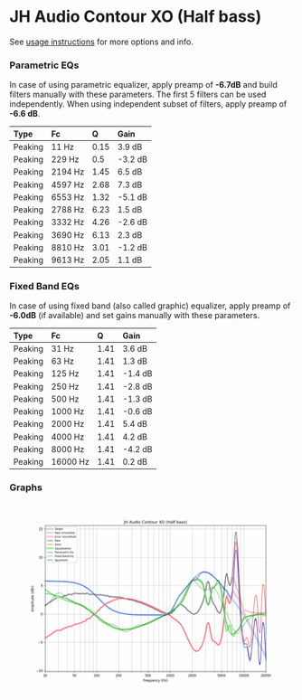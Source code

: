 # JH Audio Contour XO (Half bass)
See [usage instructions](https://github.com/jaakkopasanen/AutoEq#usage) for more options and info.

### Parametric EQs
In case of using parametric equalizer, apply preamp of **-6.7dB** and build filters manually
with these parameters. The first 5 filters can be used independently.
When using independent subset of filters, apply preamp of **-6.6 dB**.

| Type    | Fc      |    Q | Gain    |
|:--------|:--------|:-----|:--------|
| Peaking | 11 Hz   | 0.15 | 3.9 dB  |
| Peaking | 229 Hz  | 0.5  | -3.2 dB |
| Peaking | 2194 Hz | 1.45 | 6.5 dB  |
| Peaking | 4597 Hz | 2.68 | 7.3 dB  |
| Peaking | 6553 Hz | 1.32 | -5.1 dB |
| Peaking | 2788 Hz | 6.23 | 1.5 dB  |
| Peaking | 3332 Hz | 4.26 | -2.6 dB |
| Peaking | 3690 Hz | 6.13 | 2.3 dB  |
| Peaking | 8810 Hz | 3.01 | -1.2 dB |
| Peaking | 9613 Hz | 2.05 | 1.1 dB  |

### Fixed Band EQs
In case of using fixed band (also called graphic) equalizer, apply preamp of **-6.0dB**
(if available) and set gains manually with these parameters.

| Type    | Fc       |    Q | Gain    |
|:--------|:---------|:-----|:--------|
| Peaking | 31 Hz    | 1.41 | 3.6 dB  |
| Peaking | 63 Hz    | 1.41 | 1.3 dB  |
| Peaking | 125 Hz   | 1.41 | -1.4 dB |
| Peaking | 250 Hz   | 1.41 | -2.8 dB |
| Peaking | 500 Hz   | 1.41 | -1.3 dB |
| Peaking | 1000 Hz  | 1.41 | -0.6 dB |
| Peaking | 2000 Hz  | 1.41 | 5.4 dB  |
| Peaking | 4000 Hz  | 1.41 | 4.2 dB  |
| Peaking | 8000 Hz  | 1.41 | -4.2 dB |
| Peaking | 16000 Hz | 1.41 | 0.2 dB  |

### Graphs
![](./JH%20Audio%20Contour%20XO%20(Half%20bass).png)